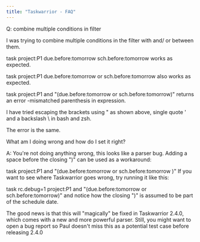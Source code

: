 ```yaml
---
title: "Taskwarrior - FAQ"
---
```


Q: combine multiple conditions in filter

I was trying to combine multiple conditions in the filter with and/ or between them.

task project:P1 due.before:tomorrow sch.before:tomorrow works as expected.

task project:P1 due.before:tomorrow or sch.before:tomorrow also works as expected.

task project:P1 and "(due.before:tomorrow or sch.before:tomorrow)" returns an error -mismatched parenthesis in expression.

I have tried escaping the brackets using " as shown above, single quote ' and a backslash \ in bash and zsh.

The error is the same.

What am I doing wrong and how do I set it right?

A: You're not doing anything wrong, this looks like a parser bug. Adding a space before the closing ")" can be used as a workaround:

task project:P1 and "(due.before:tomorrow or sch.before:tomorrow )"
If you want to see where Taskwarrior goes wrong, try running it like this:

task rc.debug=1 project:P1 and "(due.before:tomorrow or sch.before:tomorrow)"
and notice how the closing ")" is assumed to be part of the schedule date.

 

The good news is that this will "magically" be fixed in Taskwarrior 2.4.0, which comes with a new and more powerful parser. Still, you might want to open a bug report so Paul doesn't miss this as a potential test case before releasing 2.4.0

